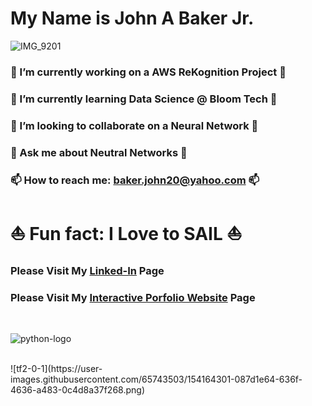 # My Name is John A Baker Jr. 

![IMG_9201](https://user-images.githubusercontent.com/65743503/154154619-c50833e2-8d20-4c3e-9cac-78ae52113ae3.jpeg)


<!--
**BakerJr1904/BakerJr1904** is a ✨ _special_ ✨ repository because its `README.md` (this file) appears on your GitHub profile.
-->

### 🔭 I’m currently working on a AWS ReKognition Project 🔭
### 🌱 I’m currently learning Data Science @ Bloom Tech 🌱
### 👯 I’m looking to collaborate on a Neural Network 👯
### 💬 Ask me about Neutral Networks 💬
### 📫 How to reach me: baker.john20@yahoo.com 📫

# ⛵️ Fun fact: I Love to SAIL ⛵️


###  Please Visit My [Linked-In](https://www.linkedin.com/in/john-a-baker-jr/) Page <br>
###  Please Visit My [Interactive Porfolio Website](https://www.johnabakerjr.link/) Page <br>
<br>

![python-logo](https://user-images.githubusercontent.com/65743503/154163627-e7dcf348-7532-4f76-ab0c-3398107f950e.png)

<br>
![tf2-0-1](https://user-images.githubusercontent.com/65743503/154164301-087d1e64-636f-4636-a483-0c4d8a37f268.png)

